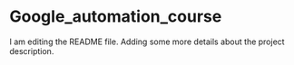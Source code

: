 # Google_automation_course
I am editing the README file. Adding some more details about the project description.
 
